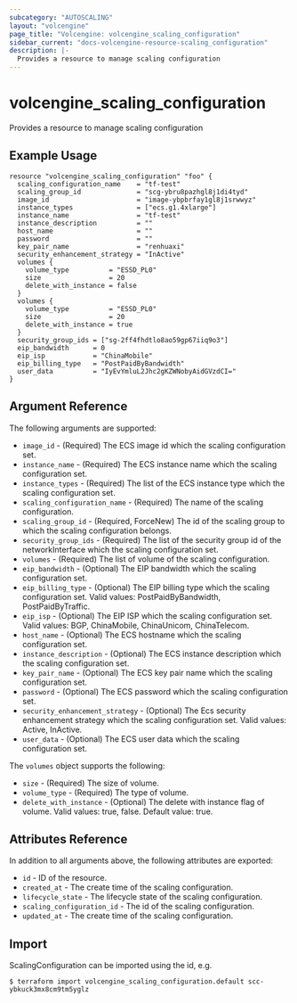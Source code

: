 ```yaml
---
subcategory: "AUTOSCALING"
layout: "volcengine"
page_title: "Volcengine: volcengine_scaling_configuration"
sidebar_current: "docs-volcengine-resource-scaling_configuration"
description: |-
  Provides a resource to manage scaling configuration
---
```

# volcengine_scaling_configuration
Provides a resource to manage scaling configuration
## Example Usage
```hcl
resource "volcengine_scaling_configuration" "foo" {
  scaling_configuration_name    = "tf-test"
  scaling_group_id              = "scg-ybru8pazhgl8j1di4tyd"
  image_id                      = "image-ybpbrfay1gl8j1srwwyz"
  instance_types                = ["ecs.g1.4xlarge"]
  instance_name                 = "tf-test"
  instance_description          = ""
  host_name                     = ""
  password                      = ""
  key_pair_name                 = "renhuaxi"
  security_enhancement_strategy = "InActive"
  volumes {
    volume_type          = "ESSD_PL0"
    size                 = 20
    delete_with_instance = false
  }
  volumes {
    volume_type          = "ESSD_PL0"
    size                 = 20
    delete_with_instance = true
  }
  security_group_ids = ["sg-2ff4fhdtlo8ao59gp67iiq9o3"]
  eip_bandwidth      = 0
  eip_isp            = "ChinaMobile"
  eip_billing_type   = "PostPaidByBandwidth"
  user_data          = "IyEvYmluL2Jhc2gKZWNobyAidGVzdCI="
}
```
## Argument Reference
The following arguments are supported:
* `image_id` - (Required) The ECS image id which the scaling configuration set.
* `instance_name` - (Required) The ECS instance name which the scaling configuration set.
* `instance_types` - (Required) The list of the ECS instance type which the scaling configuration set.
* `scaling_configuration_name` - (Required) The name of the scaling configuration.
* `scaling_group_id` - (Required, ForceNew) The id of the scaling group to which the scaling configuration belongs.
* `security_group_ids` - (Required) The list of the security group id of the networkInterface which the scaling configuration set.
* `volumes` - (Required) The list of volume of the scaling configuration.
* `eip_bandwidth` - (Optional) The EIP bandwidth which the scaling configuration set.
* `eip_billing_type` - (Optional) The EIP billing type which the scaling configuration set. Valid values: PostPaidByBandwidth, PostPaidByTraffic.
* `eip_isp` - (Optional) The EIP ISP which the scaling configuration set. Valid values: BGP, ChinaMobile, ChinaUnicom, ChinaTelecom.
* `host_name` - (Optional) The ECS hostname which the scaling configuration set.
* `instance_description` - (Optional) The ECS instance description which the scaling configuration set.
* `key_pair_name` - (Optional) The ECS key pair name which the scaling configuration set.
* `password` - (Optional) The ECS password which the scaling configuration set.
* `security_enhancement_strategy` - (Optional) The Ecs security enhancement strategy which the scaling configuration set. Valid values: Active, InActive.
* `user_data` - (Optional) The ECS user data which the scaling configuration set.

The `volumes` object supports the following:

* `size` - (Required) The size of volume.
* `volume_type` - (Required) The type of volume.
* `delete_with_instance` - (Optional) The delete with instance flag of volume. Valid values: true, false. Default value: true.

## Attributes Reference
In addition to all arguments above, the following attributes are exported:
* `id` - ID of the resource.
* `created_at` - The create time of the scaling configuration.
* `lifecycle_state` - The lifecycle state of the scaling configuration.
* `scaling_configuration_id` - The id of the scaling configuration.
* `updated_at` - The create time of the scaling configuration.


## Import
ScalingConfiguration can be imported using the id, e.g.
```
$ terraform import volcengine_scaling_configuration.default scc-ybkuck3mx8cm9tm5yglz
```

